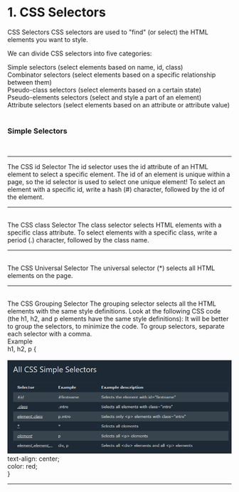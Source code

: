 <h1>1. CSS Selectors</h1>
CSS Selectors
CSS selectors are used to "find" (or select) the HTML elements you want to style.

We can divide CSS selectors into five categories:<br>

Simple selectors (select elements based on name, id, class)<br>
Combinator selectors (select elements based on a specific relationship between them)<br>
Pseudo-class selectors (select elements based on a certain state)<br>
Pseudo-elements selectors (select and style a part of an element)<br>
Attribute selectors (select elements based on an attribute or attribute value)<br>
<br>
<h3>Simple Selectors</h3>
<br><hr>
The CSS id Selector
The id selector uses the id attribute of an HTML element to select a specific element.
The id of an element is unique within a page, so the id selector is used to select one unique element!
To select an element with a specific id, write a hash (#) character, followed by the id of the element.
<hr>
<br>
The CSS class Selector
The class selector selects HTML elements with a specific class attribute.
To select elements with a specific class, write a period (.) character, followed by the class name.
<hr><br>
The CSS Universal Selector
The universal selector (*) selects all HTML elements on the page.
<hr><br>
The CSS Grouping Selector
The grouping selector selects all the HTML elements with the same style definitions.
Look at the following CSS code (the h1, h2, and p elements have the same style definitions):
It will be better to group the selectors, to minimize the code.
To group selectors, separate each selector with a comma.
<br>
Example<br>
h1, h2, p {<br>
<br>
<img src="Simple_selectors.png" alt="Simple Selectors">
  text-align: center;<br>
  color: red;<br>
}
<hr>
